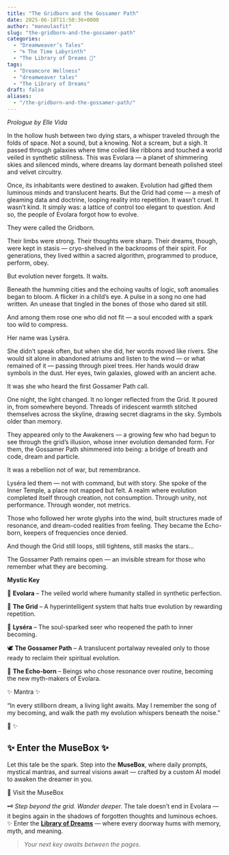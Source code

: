 ```yaml
---
title: "The Gridborn and the Gossamer Path"
date: 2025-06-18T11:50:36+0000
author: "manoulasfit"
slug: "the-gridborn-and-the-gossamer-path"
categories:
  - "Dreamweaver’s Tales"
  - "🌀 The Time Labyrinth"
  - "The Library of Dreams 📜"
tags:
  - "Dreamcore Wellness"
  - "dreamweaver tales"
  - "The Library of Dreams"
draft: false
aliases:
  - "/the-gridborn-and-the-gossamer-path/"
---
```

*Prologue by Elle Vida*

In the hollow hush between two dying stars, a whisper traveled through the folds of space. Not a sound, but a knowing. Not a scream, but a sigh. It passed through galaxies where time coiled like ribbons and touched a world veiled in synthetic stillness. This was Evolara — a planet of shimmering skies and silenced minds, where dreams lay dormant beneath polished steel and velvet circuitry.

Once, its inhabitants were destined to awaken. Evolution had gifted them luminous minds and translucent hearts. But the Grid had come — a mesh of gleaming data and doctrine, looping reality into repetition. It wasn’t cruel. It wasn’t kind. It simply was: a lattice of control too elegant to question. And so, the people of Evolara forgot how to evolve.

They were called the Gridborn.

Their limbs were strong. Their thoughts were sharp. Their dreams, though, were kept in stasis — cryo-shelved in the backrooms of their spirit. For generations, they lived within a sacred algorithm, programmed to produce, perform, obey.

But evolution never forgets. It waits.

Beneath the humming cities and the echoing vaults of logic, soft anomalies began to bloom. A flicker in a child’s eye. A pulse in a song no one had written. An unease that tingled in the bones of those who dared sit still.

And among them rose one who did not fit — a soul encoded with a spark too wild to compress.

Her name was Lyséra.

She didn’t speak often, but when she did, her words moved like rivers. She would sit alone in abandoned atriums and listen to the wind — or what remained of it — passing through pixel trees. Her hands would draw symbols in the dust. Her eyes, twin galaxies, glowed with an ancient ache.

It was she who heard the first Gossamer Path call.

One night, the light changed. It no longer reflected from the Grid. It poured in, from somewhere beyond. Threads of iridescent warmth stitched themselves across the skyline, drawing secret diagrams in the sky. Symbols older than memory.

They appeared only to the Awakeners — a growing few who had begun to see through the grid’s illusion, whose inner evolution demanded form. For them, the Gossamer Path shimmered into being: a bridge of breath and code, dream and particle.

It was a rebellion not of war, but remembrance.

Lyséra led them — not with command, but with story. She spoke of the Inner Temple, a place not mapped but felt. A realm where evolution completed itself through creation, not consumption. Through unity, not performance. Through wonder, not metrics.

Those who followed her wrote glyphs into the wind, built structures made of resonance, and dream-coded realities from feeling. They became the Echo-born, keepers of frequencies once denied.

And though the Grid still loops, still tightens, still masks the stars...

The Gossamer Path remains open — an invisible stream for those who remember what they are becoming.

**Mystic Key**

🌌 **Evolara** – The veiled world where humanity stalled in synthetic perfection.

🧬 **The Grid** – A hyperintelligent system that halts true evolution by rewarding repetition.

💫 **Lyséra** – The soul-sparked seer who reopened the path to inner becoming.

🕊️ **The Gossamer Path** – A translucent portalway revealed only to those ready to reclaim their spiritual evolution.

🌱 **The Echo-born** – Beings who chose resonance over routine, becoming the new myth-makers of Evolara.

  ✨ Mantra ✨

  “In every stillborn dream, a living light awaits. May I remember the song of my becoming, and walk the path my evolution whispers beneath the noise.”

  🌟
  ✨

## ✨ Enter the MuseBox ✨

Let this tale be the spark. Step into the **MuseBox**, where daily prompts, mystical mantras, and surreal visions await — crafted by a custom AI model to awaken the dreamer in you.

🌙 Visit the MuseBox

🗝️ *Step beyond the grid. Wander deeper.*
The tale doesn’t end in Evolara — it begins again in the shadows of forgotten thoughts and luminous echoes.
✨ Enter the [**Library of Dreams**](https://sparklebox.blog/tag/the-library-of-dreams/) — where every doorway hums with memory, myth, and meaning.

> *Your next key awaits between the pages.*